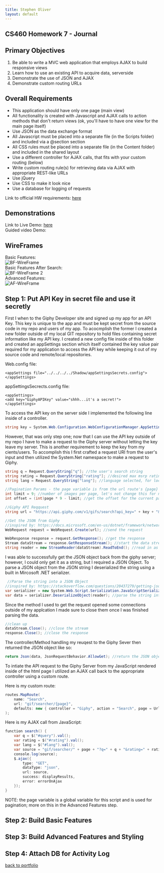 ```yaml
---
title: Stephen Oliver
layout: default
---
```

## CS460 Homework 7 - Journal

## Primary Objectives

1. Be able to write a MVC web application that employs AJAX to build responsive views
2. Learn how to use an existing API to acquire data, serverside
3. Demonstrate the use of JSON and AJAX
4. Demonstrate custom routing URLs

## Overall Requirements

* This application should have only one page (main view)
* All functionality is created with Javascript and AJAX calls to action methods that don't return views (ok, you'll have to have one view for the main page itself)
* Use JSON as the data exchange format
* All Javascript must be placed into a separate file (in the Scripts folder) and included via a @section section
* All CSS rules must be placed into a separate file (in the Content folder) and included in the shared layout
* Use a different controller for AJAX calls, that fits with your custom routing (below)
* Write custom routing rule(s) for retrieving data via AJAX with appropriate REST-like URLs
* Use jQuery
* Use CSS to make it look nice
* Use a database for logging of requests

Link to official HW requirements: [here](http://www.wou.edu/~morses/classes/cs46x/assignments/HW7.html)

## Demonstrations
Link to Live Demo: [here](http://stephenolivercs460hw7.azurewebsites.net/)
<br />
Guided video Demo:


## WireFrames
Basic Features:
<br />
![BF-WireFrame](Assets/before_search.png)
 <br />
Basic Features After Search:
<br />
![BF-WireFrame 2](Assets/after_search.png) 
<br />
Advanced Features:
<br />
![AF-WireFrame](Assets/morefeatures.png)
<br />

## Step 1: Put API Key in secret file and use it secretly
First I when to the Giphy Developer site and signed up my app for an API Key. This key is unique to the app and must be kept secret from the source code in my repo and users of my app. To acocmplish the former I created a new folder outside of my local GIT repository to hold files containing secret information like my API key. I created a new config file inside of this folder and created an appSettings section which itself contained the key value pair required for my application to access the API key while keeping it out of my source code and remote/local repositories.

Web.config file:
```config
<appSettings file="../../../../Shadow/appSettingsSecrets.config">
</appSettings>
```

appSettingsSecrects.config file:
```config
<appSettings>
<add key="GiphyAPIKey" value="shhh...it's a secret!">
</appSettings>
```

To access the API key on the server side I implemented the following line inside of a controller.
```cs
string key = System.Web.Configuration.WebConfigurationManager.AppSettings["GiphyAPIKey"]; //retrieve the key from a secret place
```

However, that was only step one; now that I can use the API key outside of my repo I have to make a request to the Giphy server without letting the key leave my server. This is another requirement to keep the key from my cients/users. To accomplish this I first crafted a request URI from the user's input and then utilized the System.Net namespace to make a request to Giphy.
```cs
string q = Request.QueryString["q"]; //the user's search string
string rating = Request.QueryString["rating"]; //desired max msrp rating
string lang = Request.QueryString["lang"]; //language selected, for localization purposes

//Pagination Params - the page variable is from the url route's {page} variable
int limit = 9; //number of images per page, let's not change this for now
int offset = (int)page * 9 - limit; //get the offset for the current page

//Giphy API Reqquest
string url = "https://api.giphy.com/v1/gifs/search?api_key=" + key + "&q=" + q + "&limit=" + limit + "&offset=" + offset + "&rating=" + rating + "&lang=" + lang;

//Get the JSON from Giphy
//inspired by: https://docs.microsoft.com/en-us/dotnet/framework/network-programming/how-to-request-data-using-the-webrequest-class
WebRequest request = WebRequest.Create(url); //send the request

WebResponse response = request.GetResponse(); //get the response
Stream dataStream = response.GetResponseStream(); //start the data stream
string reader = new StreamReader(dataStream).ReadToEnd(); //read in as a string
```
I was able to successfully get the JSON object back from the giphy server; however, I could only get it as a string, but I required a JSON Object. To parse a JSON object from the JSON string I deserialized the string using a built in Mircosoft .NET serializer.
```cs
 //Parse the string into a JSON Object
//inspired by: https://stackoverflow.com/questions/20437279/getting-json-data-from-a-response-stream-and-reading-it-as-a-string
var serializer = new System.Web.Script.Serialization.JavaScriptSerializer(); //prepare the serializer to parse
var data = serializer.DeserializeObject(reader); //parse the string into a JSON object with the serializer's Deserialize method
```
Since the method I used to get the request opened some connections outside of my applcation I made sure to close them once I was finished parsing the data.
```cs
//clean up
dataStream.Close(); //close the stream
response.Close(); //close the response
```

The controller/Method handling my reuqest to the Giphy Sever then returned the JSON object like so:
```cs
return Json(data, JsonRequestBehavior.AllowGet); //return the JSON object, allow GET requests
```

To intiate the API request to the Giphy Server from my JavaScript rendered inside of the html page I utilized an AJAX call back to the appropriate controller using a custom route.

Here is my custom route:
```cs
routes.MapRoute(
    name: "Search",
    url: "gif/searcher/{page}",
    defaults: new { controller = "Giphy", action = "Search", page = UrlParameter.Optional}
);
```

Here is my AJAX call from JavaScript:
```cs
function search() {
    var q = $("#query").val();
    var rating = $("#rating").val();
    var lang = $("#lang").val();
    var source = "gif/searcher/" + page + "?q=" + q + "&rating=" + rating + "&lang=" + lang;
    console.log(source);
    $.ajax({
        type: "GET",
        dataType: "json",
        url: source,
        success: displayResults,
        error: errorOnAjax 
    });
}
```
NOTE: the page variable is a global variable for this script and is used for pagination; more on this in the Advanced Features step.

## Step 2: Build Basic Features


## Step 3: Build Advanced Features and Styling


## Step 4: Attach DB for Activity Log


[back to portfolio](https://skoliver89.github.io)